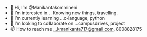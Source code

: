 - 👋 Hi, I’m @Manikantakommineni
- 👀 I’m interested in... Knowing new things, travelling. 
- 🌱 I’m currently learning ...c-language, python
- 💞️ I’m looking to collaborate on ...campusdrives, project
- 📫 How to reach me ...kmanikanta717@gmail.com, 8008828175

<!---
Manikantakommineni/Manikantakommineni is a ✨ special ✨ repository because its `README.md` (this file) appears on your GitHub profile.
You can click the Preview link to take a look at your changes.
--->
